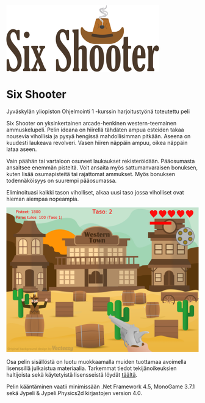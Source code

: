![Six Shooter](Content/title.png)

# Six Shooter

 Jyväskylän yliopiston Ohjelmointi 1 -kurssin harjoitustyönä toteutettu peli
 
 Six Shooter on yksinkertainen arcade-henkinen western-teemainen ammuskelupeli. Pelin ideana on hiirellä tähdäten ampua esteiden takaa nousevia vihollisia ja pysyä hengissä mahdollisimman pitkään. Aseena on kuudesti laukeava revolveri. Vasen hiiren näppäin ampuu, oikea näppäin lataa aseen.
 
 Vain päähän tai vartaloon osuneet laukaukset rekisteröidään. Pääosumasta ansaitsee enemmän pisteitä. Voit ansaita myös sattumanvaraisen bonuksen, kuten lisää osumapisteitä tai rajattomat ammukset. Myös bonuksen todennäköisyys on suurempi pääosumassa. 
 
 Eliminoituasi kaikki tason viholliset, alkaa uusi taso jossa viholliset ovat hieman aiempaa nopeampia.

![ruutukaappaus](Content/screenshot.png)

Osa pelin sisällöstä on luotu muokkaamalla muiden tuottamaa avoimella lisenssillä julkaistua materiaalia. Tarkemmat tiedot tekijänoikeuksien haltijoista sekä käytetyistä lisensseistä löydät [täältä](Copyright_notices.md).
 
 Pelin kääntäminen vaatii minimissään .Net Framework 4.5, MonoGame 3.7.1 sekä Jypeli & Jypeli.Physics2d kirjastojen version 4.0.
